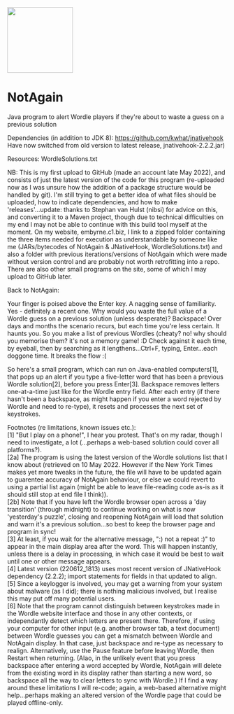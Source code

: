 <img src="https://repository-images.githubusercontent.com/501008140/0ed3fb4f-c624-4dde-b0fc-471c742e0e24" width="150">

# NotAgain

Java program to alert Wordle players if they're about to waste a guess on a previous solution

Dependencies (in addition to JDK 8): https://github.com/kwhat/jnativehook
Have now switched from old version to latest release, jnativehook-2.2.2.jar)

Resources: WordleSolutions.txt

NB: This is my first upload to GitHub (made an account late May 2022), and consists of just the latest version of the code for this program (re-uploaded now as I was unsure how the addition of a package structure would be handled by git). I'm still trying to get a better idea of what files should be uploaded, how to indicate dependencies, and how to make 'releases'...update: thanks to Stephan van Hulst (nibsi) for advice on this, and converting it to a Maven project, though due to technical difficulties on my end I may not be able to continue with this build tool myself at the moment. On my website, embyrne.c1.biz, I link to a zipped folder containing the three items needed for execution as understandable by someone like me (JARs/bytecodes of NotAgain & JNativeHook, WordleSolutions.txt) and also a folder with previous iterations/versions of NotAgain which were made without version control and are probably not worth retrofitting into a repo. There are also other small programs on the site, some of which I may upload to GitHub later.

Back to NotAgain:

Your finger is poised above the Enter key. A nagging sense of familiarity. Yes - definitely a recent one. Why would you waste the full value of a Wordle guess on a previous solution (unless desperate)? Backspace! Over days and months the scenario recurs, but each time you're less certain. It haunts you. So you make a list of previous Wordles (cheaty? no! why should you memorise them? it's not a memory game! :D Check against it each time, by eyeball, then by searching as it lengthens...Ctrl+F, typing, Enter...each doggone time. It breaks the flow :(

So here's a small program, which can run on Java-enabled computers[1], that pops up an alert if you type a five-letter word that has been a previous Wordle solution[2], before you press Enter[3]. Backspace removes letters one-at-a-time just like for the Wordle entry field. After each entry (if there hasn't been a backspace, as might happen if you enter a word rejected by Wordle and need to re-type), it resets and processes the next set of keystrokes.

Footnotes (re limitations, known issues etc.):<br>
[1] "But I play on a phone!", I hear you protest. That's on my radar, though I need to investigate, a lot (...perhaps a web-based solution could cover all platforms?).<br>
[2a] The program is using the latest version of the Wordle solutions list that I know about (retrieved on 10 May 2022. However if the New York Times makes yet more tweaks in the future, the file will have to be updated again to guarentee accuracy of NotAgain behaviour, or else we could revert to using a partial list again (might be able to leave file-reading code as-is as it should still stop at end file I think)).<br>
[2b] Note that if you have left the Wordle browser open across a 'day transition' (through midnight) to continue working on what is now 'yesterday's puzzle', closing and reopening NotAgain will load that solution and warn it's a previous solution...so best to keep the browser page and program in sync!<br>
[3] At least, if you wait for the alternative message, ":) not a repeat :)" to appear in the main display area after the word. This will happen instantly, unless there is a delay in processing, in which case it would be best to wait until one or other message appears.<br>
[4] Latest version (220612_1813) uses most recent version of JNativeHook dependency (2.2.2); import statements for fields in that updated to align.<br>
[5] Since a keylogger is involved, you may get a warning from your system about malware (as I did); there is nothing malicious involved, but I realise this may put off many potential users.<br>
[6] Note that the program cannot distinguish between keystrokes made in the Wordle website interface and those in any other contexts, or independantly detect which letters are present there. Therefore, if using your computer for other input (e.g. another browser tab, a text document) between Wordle guesses you can get a mismatch between Wordle and NotAgain display. In that case, just backspace and re-type as necessary to realign. Alternatively, use the Pause feature before leaving Wordle, then Restart when returning. (Alao, in the unlikely event that you press backspace after entering a word accepted by Wordle, NotAgain will delete from the existing word in its display rather than starting a new word, so backspace all the way to clear letters to sync with Wordle.) If I find a way around these limitations I will re-code; again, a web-based alternative might help...perhaps making an altered version of the Wordle page that could be played offline-only.
